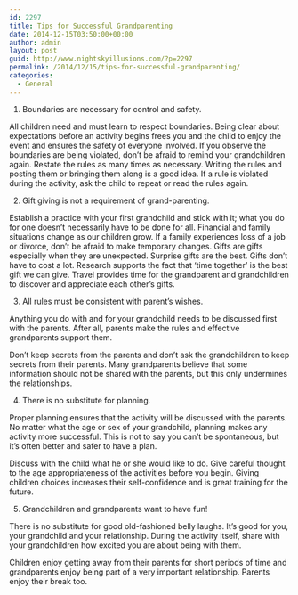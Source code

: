 ```yaml
---
id: 2297
title: Tips for Successful Grandparenting
date: 2014-12-15T03:50:00+00:00
author: admin
layout: post
guid: http://www.nightskyillusions.com/?p=2297
permalink: /2014/12/15/tips-for-successful-grandparenting/
categories:
  - General
---
```

1. Boundaries are necessary for control and safety.

All children need and must learn to respect boundaries. Being clear about expectations before an activity begins frees you and the child to enjoy the event and ensures the safety of everyone involved. If you observe the boundaries are being violated, don&#8217;t be afraid to remind your grandchildren again. Restate the rules as many times as necessary. Writing the rules and posting them or bringing them along is a good idea. If a rule is violated during the activity, ask the child to repeat or read the rules again.

2. Gift giving is not a requirement of grand-parenting.

Establish a practice with your first grandchild and stick with it; what you do for one doesn&#8217;t necessarily have to be done for all. Financial and family situations change as our children grow. If a family experiences loss of a job or divorce, don&#8217;t be afraid to make temporary changes. Gifts are gifts especially when they are unexpected. Surprise gifts are the best. Gifts don&#8217;t have to cost a lot. Research supports the fact that &#8216;time together&#8217; is the best gift we can give. Travel provides time for the grandparent and grandchildren to discover and appreciate each other&#8217;s gifts.

3. All rules must be consistent with parent&#8217;s wishes.

Anything you do with and for your grandchild needs to be discussed first with the parents. After all, parents make the rules and effective grandparents support them.

Don&#8217;t keep secrets from the parents and don&#8217;t ask the grandchildren to keep secrets from their parents. Many grandparents believe that some information should not be shared with the parents, but this only undermines the relationships.

4. There is no substitute for planning.

Proper planning ensures that the activity will be discussed with the parents. No matter what the age or sex of your grandchild, planning makes any activity more successful. This is not to say you can&#8217;t be spontaneous, but it&#8217;s often better and safer to have a plan.

Discuss with the child what he or she would like to do. Give careful thought to the age appropriateness of the activities before you begin. Giving children choices increases their self-confidence and is great training for the future.

5. Grandchildren and grandparents want to have fun!

There is no substitute for good old-fashioned belly laughs. It&#8217;s good for you, your grandchild and your relationship. During the activity itself, share with your grandchildren how excited you are about being with them.

Children enjoy getting away from their parents for short periods of time and grandparents enjoy being part of a very important relationship. Parents enjoy their break too.